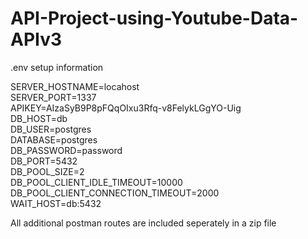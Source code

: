 # API-Project-using-Youtube-Data-APIv3


.env setup information

SERVER_HOSTNAME=locahost  
SERVER_PORT=1337  
APIKEY=AIzaSyB9P8pFQqOIxu3Rfq-v8FelykLGgYO-Uig  
DB_HOST=db  
DB_USER=postgres  
DATABASE=postgres  
DB_PASSWORD=password  
DB_PORT=5432  
DB_POOL_SIZE=2  
DB_POOL_CLIENT_IDLE_TIMEOUT=10000  
DB_POOL_CLIENT_CONNECTION_TIMEOUT=2000  
WAIT_HOST=db:5432  

All additional postman routes are included seperately in a zip file  
